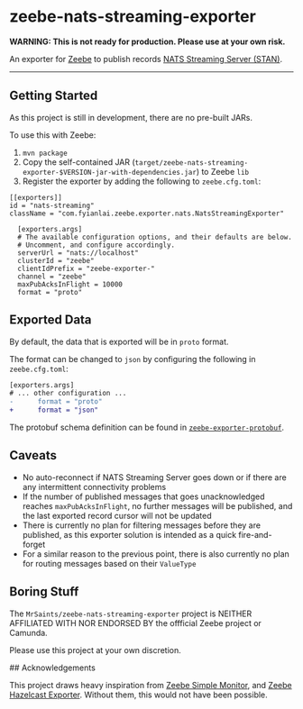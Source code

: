 # zeebe-nats-streaming-exporter

**WARNING: This is not ready for production. Please use at your own risk.**

An exporter for [Zeebe](https://github.com/zeebe-io/zeebe) to publish records [NATS Streaming Server (STAN)](https://nats.io/).


---


## Getting Started

As this project is still in development, there are no pre-built JARs.

To use this with Zeebe:

1. `mvn package`
2. Copy the self-contained JAR (`target/zeebe-nats-streaming-exporter-$VERSION-jar-with-dependencies.jar`) to Zeebe `lib`
3. Register the exporter by adding the following to `zeebe.cfg.toml`:

```
[[exporters]]
id = "nats-streaming"
className = "com.fyianlai.zeebe.exporter.nats.NatsStreamingExporter"

  [exporters.args]
  # The available configuration options, and their defaults are below.
  # Uncomment, and configure accordingly.
  serverUrl = "nats://localhost"
  clusterId = "zeebe"
  clientIdPrefix = "zeebe-exporter-"
  channel = "zeebe"
  maxPubAcksInFlight = 10000
  format = "proto"
```


## Exported Data

By default, the data that is exported will be in `proto` format.

The format can be changed to `json` by configuring the following in `zeebe.cfg.toml`:

```diff
[exporters.args]
# ... other configuration ...
-      format = "proto"
+      format = "json"
```

The protobuf schema definition can be found in [`zeebe-exporter-protobuf`](https://github.com/zeebe-io/zeebe-exporter-protobuf/).


## Caveats

- No auto-reconnect if NATS Streaming Server goes down or if there are any intermittent connectivity problems
- If the number of published messages that goes unacknowledged reaches `maxPubAcksInFlight`, no further messages will be published, and the last exported record cursor will not be updated
- There is currently no plan for filtering messages before they are published, as this exporter solution is intended as a quick fire-and-forget
- For a similar reason to the previous point, there is also currently no plan for routing messages based on their `ValueType`


## Boring Stuff

The `MrSaints/zeebe-nats-streaming-exporter` project is NEITHER AFFILIATED WITH NOR ENDORSED BY the offficial Zeebe project or Camunda.

Please use this project at your own discretion.


## Acknowledgements

This project draws heavy inspiration from [Zeebe Simple Monitor](https://github.com/zeebe-io/zeebe-simple-monitor), and [Zeebe Hazelcast Exporter](https://github.com/zeebe-io/zeebe-hazelcast-exporter). Without them, this would not have been possible.
